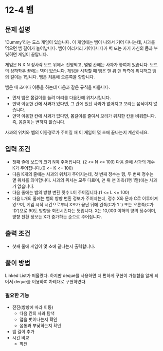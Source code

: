 # 12-4 뱀
## 문제 설명
'Dummy'라는 도스 게임이 있습니다. 이 게임에는 뱀이 나와서 기어 다니는데, 사과를 먹으면 뱀 길이가 늘어납니다. 뱀이 이리저리 기어다니다가 벽 또는 자기 자신의 몸과 부딪히면 게임이 끝탑니다.

게임은 N X N 정사각 보드 위에서 진행되고, 몇몇 칸에는 사과가 놓여져 있습니다. 보드의 상하좌우 끝에는 벽이 있습니다. 게임을 시작할 때 뱀은 맨 위 맨 좌측에 위치하고 뱀의 길이는 1입니다. 뱀은 처음에 오른쪽을 향합니다.

뱀은 매 초마다 이동을 하는데 다음과 같은 규칙을 따릅니다.
- 먼저 뱀은 몸길이를 늘려 머리를 다음칸에 위치시킵니다.
- 만약 이동한 칸에 사과가 있다면, 그 칸에 있던 사과가 없어지고 꼬리는 움직이지 않습니다.
- 만약 이동한 칸에 사과가 없다면, 몸길이를 줄여서 꼬리가 위치한 칸을 비워줍니다. 즉, 몸길이는 변하지 않습니다.

사과의 위치와 뱀의 이동경로가 주어질 때 이 게임이 몇 초에 끝나는지 계산하세요.
## 입력 조건
- 첫째 줄에 보드의 크기 N이 주어집니다. (2 <= N <= 100) 다음 줄에 사과의 개수 K가 주어집니다.(0 <= K <= 100)
- 다음 K개의 줄에는 사과의 위치가 주어지는데, 첫 번째 정수는 행, 두 번째 정수는 열 위치를 의미합니다. 사과의 위치는 모두 다르며, 맨 위 맨 좌측(1행 1열)에는 사과가 없습니다.
- 다음 줄에는 뱀의 방향 변환 횟수 L이 주어집니다.(1 <= L <= 100)
- 다음 L개의 줄에는 뱀의 방향 변환 정보가 주어지는데, 정수 X와 문자 C로 이루어져 있으며, 게임 시작 시간으로부터 X초가 끝난 뒤에 왼쪽(C가 'L') 또는 오른쪽(C가 'D')으로 90도 방향을 회전시킨다는 뜻입니다. X는 10,000 이하의 양의 정수이며, 방향 전환 정보는 X가 증가하는 순으로 주어집니다.
## 출력 조건
- 첫째 줄에 게임이 몇 초에 끝나는지 출력합니다.
## 풀이 방법
Linked List가 떠올랐다. 하지만 deque를 사용하면 더 편하게 구현이 가능함을 알게 되어서 deque를 이용하여 차례대로 구현하였다.
### 필요한 기능
- 전진(방향에 따라 이동)
    - 다음 칸의 사과 탐색
    - 맵을 벗어나는지 확인
    - 몸통과 부딪히는지 확인
- 뱀 길이 추가
- 시간 비교
    - 회전